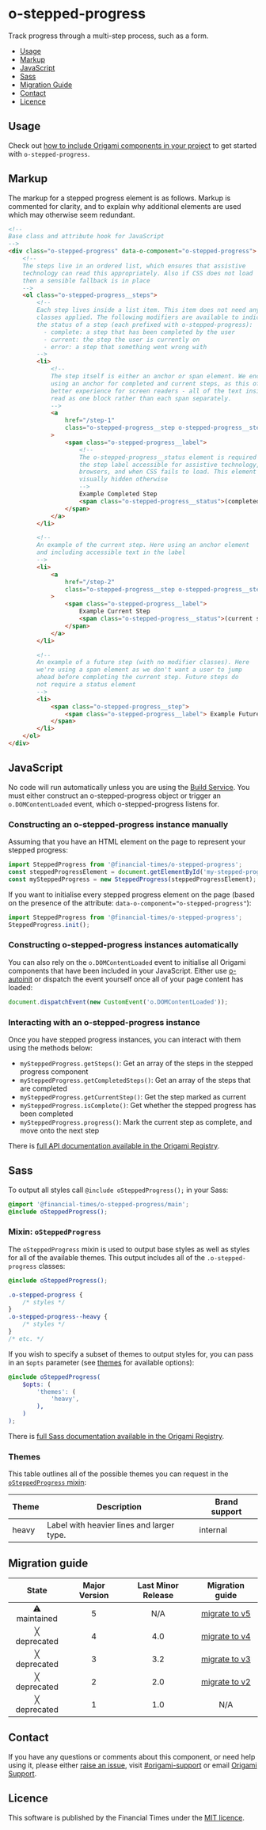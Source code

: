 # o-stepped-progress

Track progress through a multi-step process, such as a form.

- [Usage](#usage)
- [Markup](#markup)
- [JavaScript](#javascript)
- [Sass](#sass)
- [Migration Guide](#migration-guide)
- [Contact](#contact)
- [Licence](#licence)

## Usage

Check out [how to include Origami components in your project](https://origami.ft.com/documentation/components/#including-origami-components-in-your-project) to get started with `o-stepped-progress`.

## Markup

The markup for a stepped progress element is as follows. Markup is commented for clarity, and to explain why additional elements are used which may otherwise seem redundant.

```html
<!--
Base class and attribute hook for JavaScript
-->
<div class="o-stepped-progress" data-o-component="o-stepped-progress">
	<!--
	The steps live in an ordered list, which ensures that assistive
	technology can read this appropriately. Also if CSS does not load
	then a sensible fallback is in place
	-->
	<ol class="o-stepped-progress__steps">
		<!--
		Each step lives inside a list item. This item does not need any
		classes applied. The following modifiers are available to indicate
		the status of a step (each prefixed with o-stepped-progress):
		  - complete: a step that has been completed by the user
		  - current: the step the user is currently on
		  - error: a step that something went wrong with
		-->
		<li>
			<!--
			The step itself is either an anchor or span element. We encourage
			using an anchor for completed and current steps, as this offers a
			better experience for screen readers - all of the text inside is
			read as one block rather than each span separately.
			-->
			<a
				href="/step-1"
				class="o-stepped-progress__step o-stepped-progress__step--complete"
			>
				<span class="o-stepped-progress__label">
					<!--
					The o-stepped-progress__status element is required to make
					the step label accessible for assistive technology, older
					browsers, and when CSS fails to load. This element is
					visually hidden otherwise
					-->
					Example Completed Step
					<span class="o-stepped-progress__status">(completed)</span>
				</span>
			</a>
		</li>

		<!--
		An example of the current step. Here using an anchor element
		and including accessible text in the label
		-->
		<li>
			<a
				href="/step-2"
				class="o-stepped-progress__step o-stepped-progress__step--current"
			>
				<span class="o-stepped-progress__label">
					Example Current Step
					<span class="o-stepped-progress__status">(current step)</span>
				</span>
			</a>
		</li>

		<!--
		An example of a future step (with no modifier classes). Here
		we're using a span element as we don't want a user to jump
		ahead before completing the current step. Future steps do
		not require a status element
		-->
		<li>
			<span class="o-stepped-progress__step">
				<span class="o-stepped-progress__label"> Example Future Step </span>
			</span>
		</li>
	</ol>
</div>
```

## JavaScript

No code will run automatically unless you are using the [Build Service](https://www.ft.com/__origami/service/build/). You must either construct an o-stepped-progress object or trigger an `o.DOMContentLoaded` event, which o-stepped-progress listens for.

### Constructing an o-stepped-progress instance manually

Assuming that you have an HTML element on the page to represent your stepped progress:

```js
import SteppedProgress from '@financial-times/o-stepped-progress';
const steppedProgressElement = document.getElementById('my-stepped-progress');
const mySteppedProgress = new SteppedProgress(steppedProgressElement);
```

If you want to initialise every stepped progress element on the page (based on the presence of the attribute: `data-o-component="o-stepped-progress"`):

```js
import SteppedProgress from '@financial-times/o-stepped-progress';
SteppedProgress.init();
```

### Constructing o-stepped-progress instances automatically

You can also rely on the `o.DOMContentLoaded` event to initialise all Origami components that have been included in your JavaScript. Either use [o-autoinit](https://github.com/Financial-Times/o-autoinit) or dispatch the event yourself once all of your page content has loaded:

```js
document.dispatchEvent(new CustomEvent('o.DOMContentLoaded'));
```

### Interacting with an o-stepped-progress instance

Once you have stepped progress instances, you can interact with them using the methods below:

- `mySteppedProgress.getSteps()`: Get an array of the steps in the stepped progress component
- `mySteppedProgress.getCompletedSteps()`: Get an array of the steps that are completed
- `mySteppedProgress.getCurrentStep()`: Get the step marked as current
- `mySteppedProgress.isComplete()`: Get whether the stepped progress has been completed
- `mySteppedProgress.progress()`: Mark the current step as complete, and move onto the next step

There is [full API documentation available in the Origami Registry](https://registry.origami.ft.com/components/o-stepped-progress/jsdoc).

## Sass

To output all styles call `@include oSteppedProgress();` in your Sass:

```scss
@import '@financial-times/o-stepped-progress/main';
@include oSteppedProgress();
```

### Mixin: `oSteppedProgress`

The `oSteppedProgress` mixin is used to output base styles as well as styles for all of the available themes. This output includes all of the `.o-stepped-progress` classes:

```scss
@include oSteppedProgress();
```

```css
.o-stepped-progress {
	/* styles */
}
.o-stepped-progress--heavy {
	/* styles */
}
/* etc. */
```

If you wish to specify a subset of themes to output styles for, you can pass in an `$opts` parameter (see [themes](#themes) for available options):

```scss
@include oSteppedProgress(
	$opts: (
		'themes': (
			'heavy',
		),
	)
);
```

There is [full Sass documentation available in the Origami Registry](https://registry.origami.ft.com/components/o-stepped-progress/sassdoc).

### Themes

This table outlines all of the possible themes you can request in the [`oSteppedProgress` mixin](#mixin-osteppedprogress):

| Theme | Description                               | Brand support |
| ----- | ----------------------------------------- | ------------- |
| heavy | Label with heavier lines and larger type. | internal      |

## Migration guide

|    State     | Major Version | Last Minor Release |                    Migration guide                    |
| :----------: | :-----------: | :----------------: | :---------------------------------------------------: |
| ⚠ maintained |       5       |        N/A         | [migrate to v5](MIGRATION.md#migrating-from-v4-to-v5) |
| ╳ deprecated |       4       |        4.0         | [migrate to v4](MIGRATION.md#migrating-from-v3-to-v4) |
| ╳ deprecated |       3       |        3.2         | [migrate to v3](MIGRATION.md#migrating-from-v2-to-v3) |
| ╳ deprecated |       2       |        2.0         | [migrate to v2](MIGRATION.md#migrating-from-v1-to-v2) |
| ╳ deprecated |       1       |        1.0         |                          N/A                          |

## Contact

If you have any questions or comments about this component, or need help using it, please either [raise an issue](https://github.com/Financial-Times/o-stepped-progress/issues), visit [#origami-support](https://financialtimes.slack.com/messages/origami-support/) or email [Origami Support](mailto:origami-support@ft.com).

## Licence

This software is published by the Financial Times under the [MIT licence](http://opensource.org/licenses/MIT).
